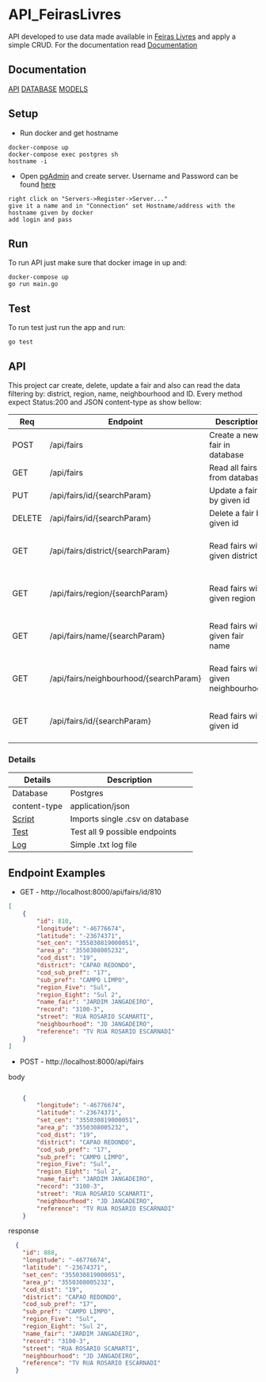 # API_FeirasLivres
API developed to use data made available in [Feiras Livres](http://www.prefeitura.sp.gov.br/cidade/secretarias/upload/chamadas/feiras_livres_1429113213.zip) and apply a simple CRUD.
For the documentation read [Documentation](https://pkg.go.dev/github.com/Darklabel91/API_FeirasLivres#section-readme)

## Documentation
[API](https://pkg.go.dev/github.com/Darklabel91/API_FeirasLivres/API)
[DATABASE](https://pkg.go.dev/github.com/Darklabel91/API_FeirasLivres/database)
[MODELS](https://pkg.go.dev/github.com/Darklabel91/API_FeirasLivres/models)

## Setup
- Run docker and get hostname
```
docker-compose up
docker-compose exec postgres sh
hostname -i
```
- Open [pgAdmin](http://localhost:54321) and create server. Username and Password can be found [here](https://github.com/Darklabel91/API_FeirasLivres/blob/main/docker-compose.yml)
```
right click on "Servers->Register->Server..."
give it a name and in "Connection" set Hostname/address with the hostname given by docker
add login and pass
```
## Run
To run API just make sure that docker image in up and:
```
docker-compose up
go run main.go
```
## Test
To run test just run the app and run:
```
go test
```

## API
This project car create, delete, update a fair and also can read the data filtering by: district, region, name, neighbourhood and ID.
Every method expect Status:200 and JSON content-type as show bellow:

| Req    | Endpoint                               | Description                         | Success           | Warning     | Error                      |
|--------|----------------------------------------|-------------------------------------|-------------------|-------------|----------------------------|
| POST   | /api/fairs                             | Create a new fair in database       | Status:200 - JSON | -           | Status: 500                |
| GET    | /api/fairs                             | Read all fairs from database        | Status:200 - JSON | Status: 204 | Status: 500                | 
| PUT    | /api/fairs/id/{searchParam}            | Update a fair by given id           | Status:200 - JSON |             | Status: 500                |
| DELETE | /api/fairs/id/{searchParam}            | Delete a fair by given id           | Status: 200 - nil | -           | Status: 500                |
| GET    | /api/fairs/district/{searchParam}      | Read fairs with given district      | Status:200 - JSON | Status: 204 | Status: 500 or Status: 400 |
| GET    | /api/fairs/region/{searchParam}        | Read fairs with given region        | Status:200 - JSON | Status: 204 | Status: 500 or Status: 400 |
| GET    | /api/fairs/name/{searchParam}          | Read fairs with given fair name     | Status:200 - JSON | Status: 204 | Status: 500 or Status: 400 |
| GET    | /api/fairs/neighbourhood/{searchParam} | Read fairs with given neighbourhood | Status:200 - JSON | Status: 204 | Status: 500 or Status: 400 |
| GET    | /api/fairs/id/{searchParam}            | Read fairs with given id            | Status:200 - JSON | Status: 204 | Status: 500 or Status: 400 |

### Details
| Details                                                                                   | Description                     |
|-------------------------------------------------------------------------------------------|---------------------------------|
| Database                                                                                  | Postgres                        |
| content-type                                                                              | application/json                |
| [Script](https://github.com/Darklabel91/API_FeirasLivres/blob/main/database/migration.go) | Imports single .csv on database |
| [Test](https://github.com/Darklabel91/API_FeirasLivres/blob/main/main_test.go)            | Test all 9 possible endpoints   |
| [Log](https://github.com/Darklabel91/API_FeirasLivres/blob/main/logs.txt)                 | Simple .txt log file            |

## Endpoint Examples
- GET - http://localhost:8000/api/fairs/id/810
```json
[
    {
        "id": 810,
        "longitude": "-46776674",
        "latitude": "-23674371",
        "set_cen": "355030819000051",
        "area_p": "3550308005232",
        "cod_dist": "19",
        "district": "CAPAO REDONDO",
        "cod_sub_pref": "17",
        "sub_pref": "CAMPO LIMPO",
        "region_Five": "Sul",
        "region_Eight": "Sul 2",
        "name_fair": "JARDIM JANGADEIRO",
        "record": "3100-3",
        "street": "RUA ROSARIO SCAMARTI",
        "neighbourhood": "JD JANGADEIRO",
        "reference": "TV RUA ROSARIO ESCARNADI"
    }
]
```

- POST - http://localhost:8000/api/fairs

body
```json

    {
        "longitude": "-46776674",
        "latitude": "-23674371",
        "set_cen": "355030819000051",
        "area_p": "3550308005232",
        "cod_dist": "19",
        "district": "CAPAO REDONDO",
        "cod_sub_pref": "17",
        "sub_pref": "CAMPO LIMPO",
        "region_Five": "Sul",
        "region_Eight": "Sul 2",
        "name_fair": "JARDIM JANGADEIRO",
        "record": "3100-3",
        "street": "RUA ROSARIO SCAMARTI",
        "neighbourhood": "JD JANGADEIRO",
        "reference": "TV RUA ROSARIO ESCARNADI"
    }

```
response
```json
  {
    "id": 888,
    "longitude": "-46776674",
    "latitude": "-23674371",
    "set_cen": "355030819000051",
    "area_p": "3550308005232",
    "cod_dist": "19",
    "district": "CAPAO REDONDO",
    "cod_sub_pref": "17",
    "sub_pref": "CAMPO LIMPO",
    "region_Five": "Sul",
    "region_Eight": "Sul 2",
    "name_fair": "JARDIM JANGADEIRO",
    "record": "3100-3",
    "street": "RUA ROSARIO SCAMARTI",
    "neighbourhood": "JD JANGADEIRO",
    "reference": "TV RUA ROSARIO ESCARNADI"
  }
```
